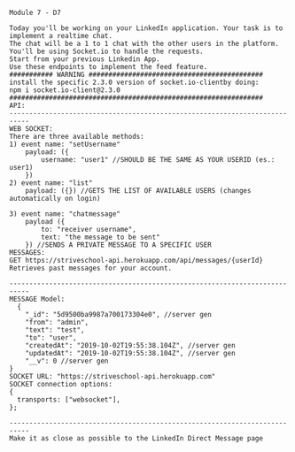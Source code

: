     Module 7 - D7

    Today you'll be working on your LinkedIn application. Your task is to implement a realtime chat.
    The chat will be a 1 to 1 chat with the other users in the platform.
    You'll be using Socket.io to handle the requests.
    Start from your previous Linkedin App.
    Use these endpoints to implement the feed feature.
    ########### WARNING ############################################
    install the specific 2.3.0 version of socket.io-clientby doing:
    npm i socket.io-client@2.3.0
    ################################################################
    API:
    ---------------------------------------------------------------------------
    WEB SOCKET:
    There are three available methods:
    1) event name: "setUsername"
        payload: ({
            username: "user1" //SHOULD BE THE SAME AS YOUR USERID (es.: user1)
        })
    2) event name: "list"
        payload: ({}) //GETS THE LIST OF AVAILABLE USERS (changes automatically on login)

    3) event name: "chatmessage"
        payload ({
            to: "receiver username",
            text: "the message to be sent"
        }) //SENDS A PRIVATE MESSAGE TO A SPECIFIC USER
    MESSAGES:
    GET https://striveschool-api.herokuapp.com/api/messages/{userId}
    Retrieves past messages for your account.

    ---------------------------------------------------------------------------
    MESSAGE Model:
      {
        "_id": "5d9500ba9987a700173304e0", //server gen
        "from": "admin",
        "text": "test",
        "to": "user",
        "createdAt": "2019-10-02T19:55:38.104Z", //server gen
        "updatedAt": "2019-10-02T19:55:38.104Z", //server gen
        "__v": 0 //server gen
    }
    SOCKET URL: "https://striveschool-api.herokuapp.com"
    SOCKET connection options:
    {
      transports: ["websocket"],
    };

    ---------------------------------------------------------------------------
    Make it as close as possible to the LinkedIn Direct Message page
